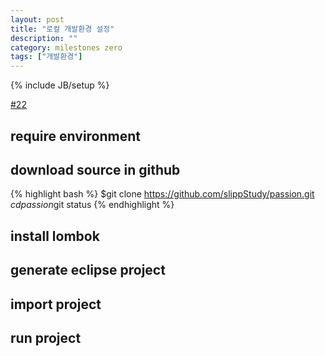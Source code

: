 ```yaml
---
layout: post
title: "로컬 개발환경 설정"
description: ""
category: milestones zero
tags: ["개발환경"]
---
```

{% include JB/setup %}

[#22](https://github.com/slippStudy/passion/issues/22)

## require environment
## download source in github 


{% highlight bash %} $git clone  https://github.com/slippStudy/passion.git $cd passion$git status {% endhighlight %}


## install lombok 

## generate eclipse project

## import project 

## run project
